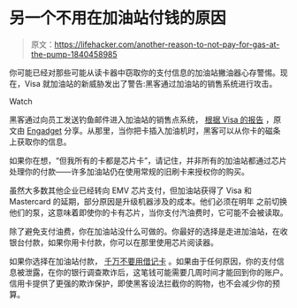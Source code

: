 # 另一个不用在加油站付钱的原因

> 原文：<https://lifehacker.com/another-reason-to-not-pay-for-gas-at-the-pump-1840458985>

你可能已经对那些可能从读卡器中窃取你的支付信息的加油站撇油器心存警惕。现在，Visa 就加油站的新威胁发出了警告:黑客通过加油站的销售系统进行攻击。

Watch

黑客通过向员工发送钓鱼邮件进入加油站的销售点系统， [根据 Visa 的报告](http://click.broadcasts.visa.com/xfm/?30761/0/0624013ddc6f39785bf56d504f3b812e/lonew) ，原文由 [Engadget](https://www.engadget.com/2019/12/16/visa-gas-station-fraud-malware/) 分享。从那里，当你把卡插入加油机时，黑客可以从你卡的磁条上获取你的信息。

如果你在想，“但我所有的卡都是芯片卡”，请记住，并非所有的加油站都通过芯片处理你的付款——许多加油站仍在使用常规的旧刷卡来授权你的购买。

虽然大多数其他企业已经转向 EMV 芯片支付，但加油站获得了 Visa 和 Mastercard 的延期，部分原因是升级机器涉及的成本。他们必须在明年 之前切换他们的泵，这意味着即使你的卡有芯片，当你支付汽油费时，它可能不会被读取。

除了避免支付油费，你在加油站没什么可做的。你最好的选择是走进加油站，在收银台付款，如果你用卡付款，你可以在那里使用芯片阅读器。

如果你选择在加油站付款， [千万不要用借记卡](https://lifehacker.com/dont-use-a-debit-card-at-the-gas-pump-1832796443) 。如果由于任何原因，你的支付信息被泄露，在你的银行调查欺诈后，这笔钱可能需要几周时间才能回到你的账户。信用卡提供了更强的欺诈保护，即使黑客设法拦截你的购物，也不会减少你的预算。